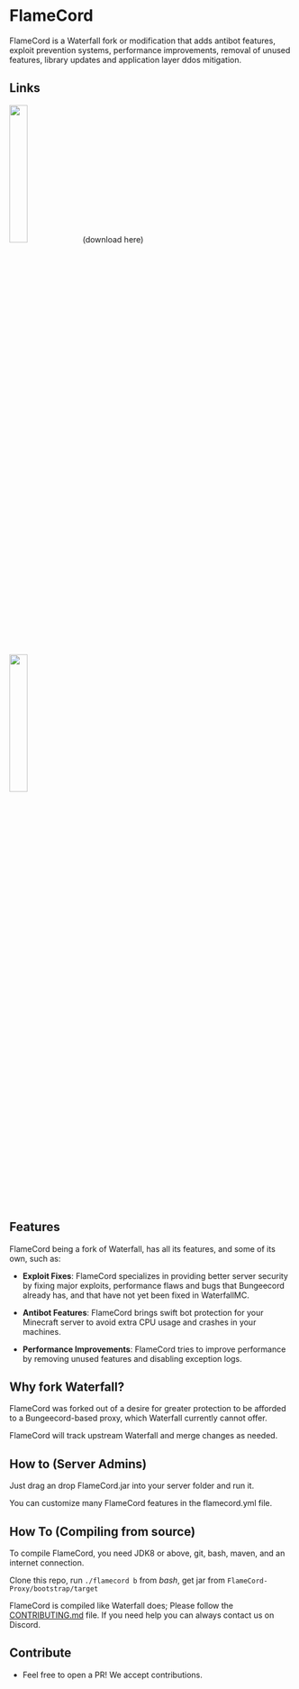 # FlameCord

FlameCord is a Waterfall fork or modification that adds antibot features, exploit prevention systems, performance improvements, removal of unused features, library updates and application layer ddos mitigation.

## Links

<a href="https://nightly.link/Moskiee/FlameCord-Free/workflows/main/master/flamecord.zip"><img src="https://archive.org/download/download-button-png/download-button-png.png" width=25% height=25%><img/><a/> (download here) \
<a href="https://discord.gg/gF36AT3"><img src="https://i.imgur.com/NyGBnuJ.png" width=25% height=25%><img/><a/>

## Features

FlameCord being a fork of Waterfall, has all its features, and some of its own, such as:

* **Exploit Fixes**: FlameCord specializes in providing better server security by fixing major exploits, performance flaws and bugs that Bungeecord already has, and that have not yet been fixed in WaterfallMC.
  
* **Antibot Features**: FlameCord brings swift bot protection for your Minecraft server to avoid extra CPU usage and crashes in your machines.

* **Performance Improvements**: FlameCord tries to improve performance by removing unused features and disabling exception logs.

## Why fork Waterfall?

FlameCord was forked out of a desire for greater protection to be afforded to a Bungeecord-based proxy, which Waterfall currently cannot offer.

FlameCord will track upstream Waterfall and merge changes as needed.

## How to (Server Admins)

Just drag an drop FlameCord.jar into your server folder and run it.

You can customize many FlameCord features in the flamecord.yml file.

## How To (Compiling from source)

To compile FlameCord, you need JDK8 or above, git, bash, maven, and an internet connection.

Clone this repo, run `./flamecord b` from *bash*, get jar from `FlameCord-Proxy/bootstrap/target`

FlameCord is compiled like Waterfall does; Please follow the [CONTRIBUTING.md](https://github.com/2lstudios-mc/FlameCord/blob/master/CONTRIBUTING.md) file. If you need help you can always contact us on Discord.

## Contribute

* Feel free to open a PR! We accept contributions.
